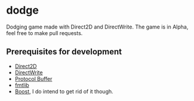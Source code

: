 # dodge
Dodging game made with Direct2D and DirectWrite.
The game is in Alpha, feel free to make pull requests.

## Prerequisites for development
* [Direct2D](https://docs.microsoft.com/en-us/windows/desktop/direct2d/direct2d-portal)
* [DirectWrite](https://docs.microsoft.com/en-us/windows/desktop/directwrite/direct-write-portal)
* [Protocol Buffer](https://developers.google.com/protocol-buffers/)
* [fmtlib](http://fmtlib.net/latest/index.html)
* [Boost](https://www.boost.org/), I do intend to get rid of it though.
